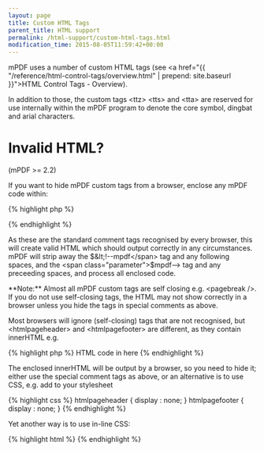 ```yaml
---
layout: page
title: Custom HTML Tags
parent_title: HTML support
permalink: /html-support/custom-html-tags.html
modification_time: 2015-08-05T11:59:42+00:00
---
```


mPDF uses a number of custom HTML tags (see 
<a href="{{ "/reference/html-control-tags/overview.html" | prepend: site.baseurl }}">HTML Control Tags - Overview</a>).

In addition to those, the custom tags &lt;ttz&gt; &lt;tts&gt; and &lt;tta&gt; are reserved for use internally within 
the mPDF program to denote the core symbol, dingbat and arial characters.

# Invalid HTML?

(mPDF >= 2.2)

If you want to hide mPDF custom tags from a browser, enclose any mPDF code within:

{% highlight php %}
<!--mpdf  ..  anything you want to write ...  mpdf-->
{% endhighlight %}

As these are the standard comment tags recognised by every browser, this will create valid HTML which should output 
correctly in any circumstances. mPDF will strip away the <span class="parameter">$&lt;!--mpdf</span> tag and any 
following spaces, and the <span class="parameter">$mpdf--&gt;</span> tag and any preceeding spaces, and process all 
enclosed code.

<div class="alert alert-info" role="alert" markdown="1">
    **Note:** Almost all mPDF custom tags are self closing e.g. &lt;pagebreak /&gt;. If you do not use 
    self-closing tags, the HTML may not show correctly in a browser unless you hide the tags in special comments as above.
</div>

Most browsers will ignore (self-closing) tags that are not recognised, but &lt;htmlpageheader&gt; and 
&lt;htmlpagefooter&gt; are different, as they contain innerHTML e.g.

{% highlight php %}
<htmlpageheader name="phname">HTML code in here</htmlpageheader>
{% endhighlight %}

The enclosed innerHTML will be output by a browser, so you need to hide it; either use the special comment 
tags as above, or an alternative is to use CSS, e.g. add to your stylesheet

{% highlight css %}
htmlpageheader { display : none; }
htmlpagefooter { display : none; }
{% endhighlight %}

Yet another way is to use in-line CSS:

{% highlight html %}
<htmlpageheader name="phname" style="display: none;">HTML code in here</htmlpageheader>
{% endhighlight %}


